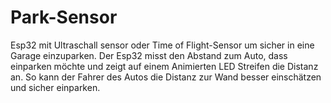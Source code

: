 # Park-Sensor

Esp32 mit Ultraschall sensor oder Time of Flight-Sensor um sicher in eine Garage einzuparken.
Der Esp32 misst den Abstand zum Auto, dass einparken möchte und zeigt auf einem Animierten LED Streifen die Distanz an.
So kann der Fahrer des Autos die Distanz zur Wand besser einschätzen und sicher einparken.
